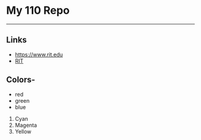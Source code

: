 # My 110 Repo

---

## Links
- https://www.rit.edu
- [RIT](https://www.rit.edu)

## Colors-

- red
- green
- blue

1. Cyan
2. Magenta
3. Yellow
